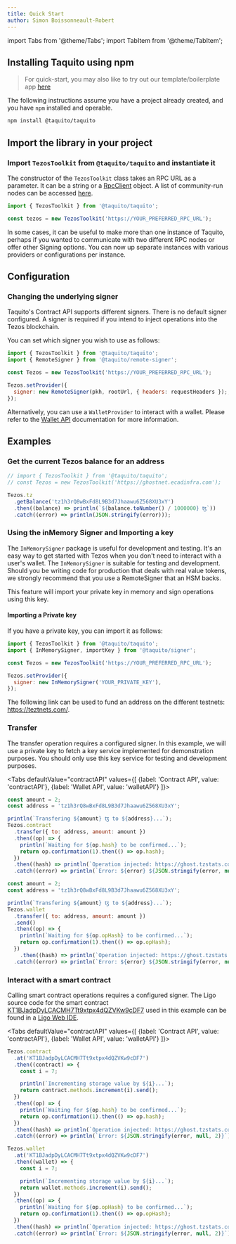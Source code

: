 ```yaml
---
title: Quick Start
author: Simon Boissonneault-Robert
---
```


import Tabs from '@theme/Tabs';
import TabItem from '@theme/TabItem';

## Installing Taquito using npm

> For quick-start, you may also like to try out our template/boilerplate app [here][boilerplate]

The following instructions assume you have a project already created, and you have `npm` installed and operable.

```bash
npm install @taquito/taquito
```

## Import the library in your project

### Import `TezosToolkit` from `@taquito/taquito` and instantiate it

The constructor of the `TezosToolkit` class takes an RPC URL as a parameter. It can be a string or a [RpcClient](rpc_package.md) object. A list of community-run nodes can be accessed [here](rpc_nodes.md#list-of-community-run-nodes).

```js
import { TezosToolkit } from '@taquito/taquito';

const tezos = new TezosToolkit('https://YOUR_PREFERRED_RPC_URL');
```

In some cases, it can be useful to make more than one instance of Taquito, perhaps if you wanted to communicate with two different RPC nodes or offer other Signing options. You can now up separate instances with various providers or configurations per instance.

## Configuration

### Changing the underlying signer

Taquito's Contract API supports different signers. There is no default signer configured. A signer is required if you intend to inject operations into the Tezos blockchain.

You can set which signer you wish to use as follows:

```js
import { TezosToolkit } from '@taquito/taquito';
import { RemoteSigner } from '@taquito/remote-signer';

const Tezos = new TezosToolkit('https://YOUR_PREFERRED_RPC_URL');

Tezos.setProvider({
  signer: new RemoteSigner(pkh, rootUrl, { headers: requestHeaders });,
});
```

Alternatively, you can use a `WalletProvider` to interact with a wallet. Please refer to the [Wallet API](wallet_API.md) documentation for more information.

## Examples

### Get the current Tezos balance for an address

```js live noInline
// import { TezosToolkit } from '@taquito/taquito';
// const Tezos = new TezosToolkit('https://ghostnet.ecadinfra.com');

Tezos.tz
  .getBalance('tz1h3rQ8wBxFd8L9B3d7Jhaawu6Z568XU3xY')
  .then((balance) => println(`${balance.toNumber() / 1000000} ꜩ`))
  .catch((error) => println(JSON.stringify(error)));
```

### Using the inMemory Signer and Importing a key

The `InMemorySigner` package is useful for development and testing. It's an easy way to get started with Tezos when you don't need to interact with a user's wallet. The `InMemorySigner` is suitable for testing and development. Should you be writing code for production that deals with real value tokens, we strongly recommend that you use a RemoteSigner that an HSM backs.

This feature will import your private key in memory and sign operations using this key.

#### Importing a Private key

If you have a private key, you can import it as follows:

```js
import { TezosToolkit } from '@taquito/taquito';
import { InMemorySigner, importKey } from '@taquito/signer';

const Tezos = new TezosToolkit('https://YOUR_PREFERRED_RPC_URL');

Tezos.setProvider({
  signer: new InMemorySigner('YOUR_PRIVATE_KEY'),
});
```

The following link can be used to fund an address on the different testnets: https://teztnets.com/.

### Transfer

The transfer operation requires a configured signer. In this example, we will use a private key to fetch a key service implemented for demonstration purposes. You should only use this key service for testing and development purposes.

<Tabs
defaultValue="contractAPI"
values={[
{label: 'Contract API', value: 'contractAPI'},
{label: 'Wallet API', value: 'walletAPI'}
]}>
<TabItem value="contractAPI">

```js live noInline
const amount = 2;
const address = 'tz1h3rQ8wBxFd8L9B3d7Jhaawu6Z568XU3xY';

println(`Transfering ${amount} ꜩ to ${address}...`);
Tezos.contract
  .transfer({ to: address, amount: amount })
  .then((op) => {
    println(`Waiting for ${op.hash} to be confirmed...`);
    return op.confirmation(1).then(() => op.hash);
  })
  .then((hash) => println(`Operation injected: https://ghost.tzstats.com/${hash}`))
  .catch((error) => println(`Error: ${error} ${JSON.stringify(error, null, 2)}`));
```

</TabItem>
  <TabItem value="walletAPI">

```js live noInline wallet
const amount = 2;
const address = 'tz1h3rQ8wBxFd8L9B3d7Jhaawu6Z568XU3xY';

println(`Transfering ${amount} ꜩ to ${address}...`);
Tezos.wallet
  .transfer({ to: address, amount: amount })
  .send()
  .then((op) => {
    println(`Waiting for ${op.opHash} to be confirmed...`);
    return op.confirmation(1).then(() => op.opHash);
  })
    .then((hash) => println(`Operation injected: https://ghost.tzstats.com/${hash}`))
  .catch((error) => println(`Error: ${error} ${JSON.stringify(error, null, 2)}`));
```

  </TabItem>
</Tabs>

### Interact with a smart contract

Calling smart contract operations requires a configured signer. The Ligo source code for the smart contract [KT1BJadpDyLCACMH7Tt9xtpx4dQZVKw9cDF7][smart_contract_on_better_call_dev] used in this example can be found in a [Ligo Web IDE][smart_contract_source].

<Tabs
defaultValue="contractAPI"
values={[
{label: 'Contract API', value: 'contractAPI'},
{label: 'Wallet API', value: 'walletAPI'}
]}>
<TabItem value="contractAPI">

```js live noInline
Tezos.contract
  .at('KT1BJadpDyLCACMH7Tt9xtpx4dQZVKw9cDF7')
  .then((contract) => {
    const i = 7;

    println(`Incrementing storage value by ${i}...`);
    return contract.methods.increment(i).send();
  })
  .then((op) => {
    println(`Waiting for ${op.hash} to be confirmed...`);
    return op.confirmation(1).then(() => op.hash);
  })
  .then((hash) => println(`Operation injected: https://ghost.tzstats.com/${hash}`))
  .catch((error) => println(`Error: ${JSON.stringify(error, null, 2)}`));
```

</TabItem>
  <TabItem value="walletAPI">

```js live noInline wallet
Tezos.wallet
  .at('KT1BJadpDyLCACMH7Tt9xtpx4dQZVKw9cDF7')
  .then((wallet) => {
    const i = 7;

    println(`Incrementing storage value by ${i}...`);
    return wallet.methods.increment(i).send();
  })
  .then((op) => {
    println(`Waiting for ${op.opHash} to be confirmed...`);
    return op.confirmation(1).then(() => op.opHash);
  })
  .then((hash) => println(`Operation injected: https://ghost.tzstats.com/${hash}`))
  .catch((error) => println(`Error: ${JSON.stringify(error, null, 2)}`));
```


  </TabItem>
</Tabs>

[boilerplate]: https://github.com/ecadlabs/taquito-boilerplate
[smart_contract_source]: https://ide.ligolang.org/p/2sVshnZ_Aat5pIuUypIBsQ
[smart_contract_on_better_call_dev]: https://better-call.dev/ghostnet/KT1BJadpDyLCACMH7Tt9xtpx4dQZVKw9cDF7/operations
